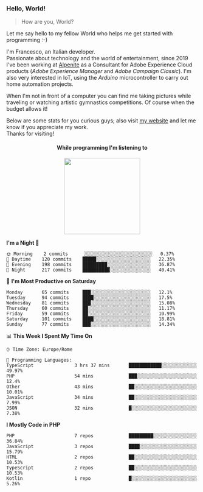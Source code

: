### Hello, World!

> How are you, World?

Let me say hello to my fellow World who helps me get started with programming :-)

I'm Francesco, an Italian developer.  
Passionate about technology and the world of entertainment, since 2019 I've been working at [Alpenite](https://www.alpenite.com) as a Consultant for Adobe Experience Cloud products (*Adobe Experience Manager* and *Adobe Campaign Classic*). I'm also very interested in IoT, using the *Arduino* microcontroller to carry out home automation projects.

When I'm not in front of a computer you can find me taking pictures while traveling or watching artistic gymnastics competitions. Of course when the budget allows it!

Below are some stats for you curious guys; also visit [my website](https://www.francescorega.eu) and let me know if you appreciate my work.  
Thanks for visiting!

<div align="center">
  <h4>While programming I'm listening to</h4>
  <a href="https://apps.francescorega.eu/now-playing/11147232609" target="_blank"><img src="https://apps.francescorega.eu/now-playing/11147232609" width="200"></a>
</div>

<!--START_SECTION:waka-->
**I'm a Night 🦉** 

```text
🌞 Morning    2 commits      ░░░░░░░░░░░░░░░░░░░░░░░░░   0.37% 
🌆 Daytime    120 commits    █████░░░░░░░░░░░░░░░░░░░░   22.35% 
🌃 Evening    198 commits    █████████░░░░░░░░░░░░░░░░   36.87% 
🌙 Night      217 commits    ██████████░░░░░░░░░░░░░░░   40.41%

```
📅 **I'm Most Productive on Saturday** 

```text
Monday       65 commits     ███░░░░░░░░░░░░░░░░░░░░░░   12.1% 
Tuesday      94 commits     ████░░░░░░░░░░░░░░░░░░░░░   17.5% 
Wednesday    81 commits     ███░░░░░░░░░░░░░░░░░░░░░░   15.08% 
Thursday     60 commits     ██░░░░░░░░░░░░░░░░░░░░░░░   11.17% 
Friday       59 commits     ██░░░░░░░░░░░░░░░░░░░░░░░   10.99% 
Saturday     101 commits    ████░░░░░░░░░░░░░░░░░░░░░   18.81% 
Sunday       77 commits     ███░░░░░░░░░░░░░░░░░░░░░░   14.34%

```


📊 **This Week I Spent My Time On** 

```text
⌚︎ Time Zone: Europe/Rome

💬 Programming Languages: 
TypeScript               3 hrs 37 mins       ████████████░░░░░░░░░░░░░   49.97% 
PHP                      54 mins             ███░░░░░░░░░░░░░░░░░░░░░░   12.4% 
Other                    43 mins             ██░░░░░░░░░░░░░░░░░░░░░░░   10.01% 
JavaScript               34 mins             ██░░░░░░░░░░░░░░░░░░░░░░░   7.99% 
JSON                     32 mins             █░░░░░░░░░░░░░░░░░░░░░░░░   7.38%

```

**I Mostly Code in PHP** 

```text
PHP                      7 repos             █████████░░░░░░░░░░░░░░░░   36.84% 
JavaScript               3 repos             ████░░░░░░░░░░░░░░░░░░░░░   15.79% 
HTML                     2 repos             ██░░░░░░░░░░░░░░░░░░░░░░░   10.53% 
TypeScript               2 repos             ██░░░░░░░░░░░░░░░░░░░░░░░   10.53% 
Kotlin                   1 repo              █░░░░░░░░░░░░░░░░░░░░░░░░   5.26%

```



<!--END_SECTION:waka-->
